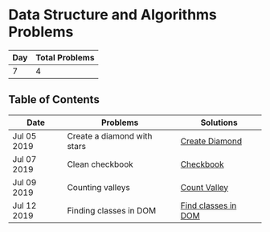 # Data Structure and Algorithms Problems

| Day | Total Problems |
| --- | -------------- |
| 7   | 4              |

## Table of Contents

| Date        | Problems                    | Solutions                                |
| ----------- | --------------------------- | ---------------------------------------- |
| Jul 05 2019 | Create a diamond with stars | [Create Diamond](./diamond-with-star.js) |
| Jul 07 2019 | Clean checkbook             | [Checkbook](./checkbook.js)              |
| Jul 09 2019 | Counting valleys            | [Count Valley](./counting-valley.js)     |
| Jul 12 2019 | Finding classes in DOM      | [Find classes in DOM](./find-class.js)   |
